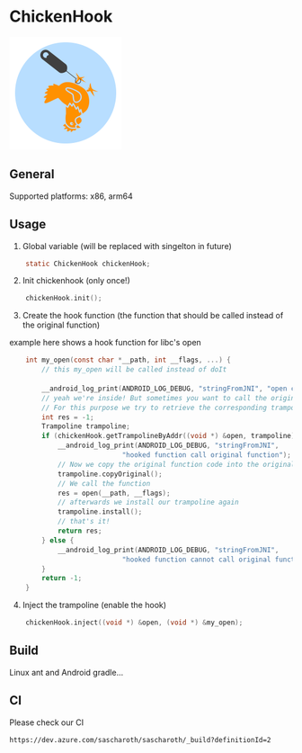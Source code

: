 # ChickenHook 
<img src="./logo.png" alt="ChickenHook logo" height="200" width="200" />

## General

Supported platforms: x86, arm64

## Usage
1. Global variable (will be replaced with singelton in future)

```c
    static ChickenHook chickenHook;
```

2. Init chickenhook (only once!)

```c
    chickenHook.init();
```



3. Create the hook function (the function that should be called instead of the original function)

example here shows a hook function for libc's open

```c
    int my_open(const char *__path, int __flags, ...) {
        // this my_open will be called instead of doIt

        __android_log_print(ANDROID_LOG_DEBUG, "stringFromJNI", "open called [-] %s", __path);
        // yeah we're inside! But sometimes you want to call the original function also.
        // For this purpose we try to retrieve the corresponding trampoline.
        int res = -1;
        Trampoline trampoline;
        if (chickenHook.getTrampolineByAddr((void *) &open, trampoline)) {
            __android_log_print(ANDROID_LOG_DEBUG, "stringFromJNI",
                            "hooked function call original function");
            // Now we copy the original function code into the original function
            trampoline.copyOriginal();
            // We call the function
            res = open(__path, __flags);
            // afterwards we install our trampoline again
            trampoline.install();
            // that's it!
            return res;
        } else {
            __android_log_print(ANDROID_LOG_DEBUG, "stringFromJNI",
                            "hooked function cannot call original function");
        }
        return -1;
    }
```

4. Inject the trampoline  (enable the hook)

```c
    chickenHook.inject((void *) &open, (void *) &my_open);
```


## Build

Linux ant and Android gradle...

## CI
Please check our CI
```
https://dev.azure.com/sascharoth/sascharoth/_build?definitionId=2
```
